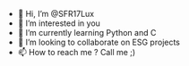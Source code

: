 - 👋 Hi, I’m @SFR17Lux
- 👀 I’m interested in you
- 🌱 I’m currently learning Python and C
- 💞️ I’m looking to collaborate on ESG projects
- 📫 How to reach me ? Call me ;)

<!---
SFR17Lux/SFR17Lux is a ✨ special ✨ repository because its `README.md` (this file) appears on your GitHub profile.
You can click the Preview link to take a look at your changes.
--->

